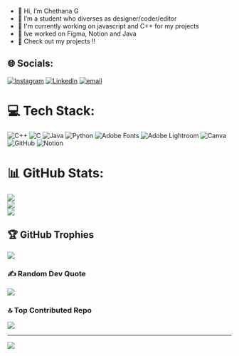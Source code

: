 - 👋 Hi, I’m Chethana G
- 👀 I’m a student who diverses as designer/coder/editor
- 🌱 I'm currently working on javascript and C++ for my projects
- 👾 Ive worked on Figma, Notion and Java
- 👥 Check out my projects !!


## 🌐 Socials:
[![Instagram](https://img.shields.io/badge/Instagram-%23E4405F.svg?logo=Instagram&logoColor=white)](https://instagram.com/chetx.27) [![LinkedIn](https://img.shields.io/badge/LinkedIn-%230077B5.svg?logo=linkedin&logoColor=white)](https://linkedin.com/in/chetx27) [![email](https://img.shields.io/badge/Email-D14836?logo=gmail&logoColor=white)](mailto:chethana.workspace@gmail.com) 

# 💻 Tech Stack:
![C++](https://img.shields.io/badge/c++-%2300599C.svg?style=for-the-badge&logo=c%2B%2B&logoColor=white) ![C](https://img.shields.io/badge/c-%2300599C.svg?style=for-the-badge&logo=c&logoColor=white) ![Java](https://img.shields.io/badge/java-%23ED8B00.svg?style=for-the-badge&logo=openjdk&logoColor=white) ![Python](https://img.shields.io/badge/python-3670A0?style=for-the-badge&logo=python&logoColor=ffdd54) ![Adobe Fonts](https://img.shields.io/badge/Adobe%20Fonts-000B1D.svg?style=for-the-badge&logo=Adobe%20Fonts&logoColor=white) ![Adobe Lightroom](https://img.shields.io/badge/Adobe%20Lightroom-31A8FF.svg?style=for-the-badge&logo=Adobe%20Lightroom&logoColor=white) ![Canva](https://img.shields.io/badge/Canva-%2300C4CC.svg?style=for-the-badge&logo=Canva&logoColor=white) ![GitHub](https://img.shields.io/badge/github-%23121011.svg?style=for-the-badge&logo=github&logoColor=white) ![Notion](https://img.shields.io/badge/Notion-%23000000.svg?style=for-the-badge&logo=notion&logoColor=white)
# 📊 GitHub Stats:
![](https://github-readme-stats.vercel.app/api?username=chetx27&theme=date_night&hide_border=false&include_all_commits=true&count_private=true)<br/>
![](https://nirzak-streak-stats.vercel.app/?user=chetx27&theme=date_night&hide_border=false)<br/>
![](https://github-readme-stats.vercel.app/api/top-langs/?username=chetx27&theme=date_night&hide_border=false&include_all_commits=true&count_private=true&layout=compact)

## 🏆 GitHub Trophies
![](https://github-profile-trophy.vercel.app/?username=chetx27&theme=aura_dark&no-frame=false&no-bg=true&margin-w=4)

### ✍️ Random Dev Quote
![](https://quotes-github-readme.vercel.app/api?type=horizontal&theme=tokyonight)

### 🔝 Top Contributed Repo
![](https://github-contributor-stats.vercel.app/api?username=chetx27&limit=5&theme=radical&combine_all_yearly_contributions=true)

---
[![](https://visitcount.itsvg.in/api?id=chetx27&icon=8&color=12)](https://visitcount.itsvg.in)

